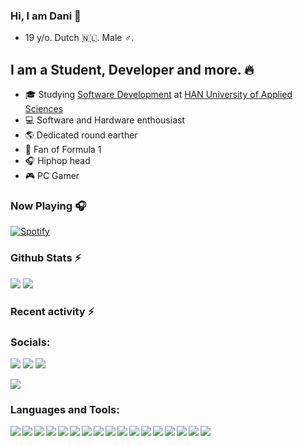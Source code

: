 ### Hi, I am Dani 👋
- 19 y/o. Dutch 🇳🇱. Male ♂.

## I am a Student, Developer and more. 🔥
- 🎓 Studying [Software Development][study] at [HAN University of Applied Sciences][han] 
- 💻 Software and Hardware enthousiast 
- 🌎 Dedicated round earther 
- 🏁 Fan of Formula 1 
- 🎧 Hiphop head 
- 🎮 PC Gamer 

### Now Playing 🎧
[![Spotify](https://novatorem-seven-blush.vercel.app/api/spotify)](https://open.spotify.com/user/danihengeveld)

### Github Stats ⚡
<img src="https://github-readme-stats-mocha-five.vercel.app/api?username=danihengeveld&show_icons=true&count_private=true&hide_border=true" />
<img src="https://github-readme-stats-mocha-five.vercel.app/api/top-langs/?username=danihengeveld&show_icons=true&count_private=true&hide_border=true" />

### Recent activity ⚡
<!--START_SECTION:activity-->
<!--END_SECTION:activity-->

### Socials:
[<img src="https://img.shields.io/badge/linkedin%20-%230077B5.svg?&style=for-the-badge&logo=linkedin&logoColor=white"/>][linkedIn]
[<img src="https://img.shields.io/badge/facebook-%231877F2.svg?&style=for-the-badge&logo=facebook&logoColor=white">][facebook]
[<img src="https://img.shields.io/badge/stack%20overflow-FE7A16?logo=stack-overflow&logoColor=white&style=for-the-badge">][stackoverflow]

[<img src="https://img.shields.io/badge/gmail-D14836?&style=for-the-badge&logo=gmail&logoColor=white">](mailto:dani10hengeveld@gmail.com)


### Languages and Tools:
<img align="left" src="https://img.shields.io/badge/java-%23ED8B00.svg?&style=for-the-badge&logo=java&logoColor=white"/>
<img align="left" src="https://img.shields.io/badge/Flutter%20-%2302569B.svg?&style=for-the-badge&logo=Flutter&logoColor=white"/>
<img align="left" src="https://img.shields.io/badge/html5%20-%23E34F26.svg?&style=for-the-badge&logo=html5&logoColor=white"/>
<img align="left" src="https://img.shields.io/badge/css3%20-%231572B6.svg?&style=for-the-badge&logo=css3&logoColor=white"/>
<img align="left" src="https://img.shields.io/badge/spring%20-%236DB33F.svg?&style=for-the-badge&logo=spring&logoColor=white">
<img align="left" src ="https://img.shields.io/badge/postgres-%23316192.svg?&style=for-the-badge&logo=postgresql&logoColor=white"/>
<img align="left" src="	https://img.shields.io/badge/MongoDB-%234ea94b.svg?&style=for-the-badge&logo=mongodb&logoColor=white">
<img align="left" src="https://img.shields.io/badge/unity%20-%23100000.svg?&style=for-the-badge&logo=unity&logoColor=white">
<img align="left" src="https://img.shields.io/badge/Microsoft%20Office-D83B01?logo=microsoft-office&logoColor=white&style=for-the-badge">
<img align="left" src="https://img.shields.io/badge/c%23%20-%23239120.svg?&style=for-the-badge&logo=c-sharp&logoColor=white">
<img align="left" src="https://img.shields.io/badge/spring%20-%236DB33F.svg?&style=for-the-badge&logo=spring&logoColor=white">
<img align="left" src="https://img.shields.io/badge/blender%20-%23F5792A.svg?&style=for-the-badge&logo=blender&logoColor=white"/>
<img align="left" src="https://img.shields.io/badge/git%20-%23F05033.svg?&style=for-the-badge&logo=git&logoColor=white"/>
<img align="left" src="https://img.shields.io/badge/github%20-%23121011.svg?&style=for-the-badge&logo=github&logoColor=white"/>
<img align="left" src="https://img.shields.io/badge/bitbucket%20-%230047B3.svg?&style=for-the-badge&logo=bitbucket&logoColor=white"/>
<img align="left" src="https://img.shields.io/badge/vercel%20-%23000000.svg?&style=for-the-badge&logo=vercel&logoColor=white"/>
<img src="https://img.shields.io/badge/docker%20-%230db7ed.svg?&style=for-the-badge&logo=docker&logoColor=white"/>


[study]: https://www.han.nl/opleidingen/hbo/hbo-ict/voltijd/
[han]: https://www.han.nl/
[linkedIn]: https://www.linkedin.com/in/dani-hengeveld-9934211b9/
[facebook]: https://www.facebook.com/danihengeveld/
[stackoverflow]: https://stackoverflow.com/users/11504319/dani-hengeveld
